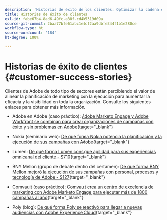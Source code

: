 ```yaml
---
description: 'Historias de éxito de los clientes: Optimizar la cadena de suministro de campañas con Marketo y Workfront'
title: Historias de éxito de clientes
exl-id: fabe67b4-8ad6-49fc-a38f-cd4b5319d09a
source-git-commit: 2baa77bfe61abc1e4cf2aa9dbfe344f1b1e280ce
workflow-type: ht
source-wordcount: '184'
ht-degree: 100%

---
```


# Historias de éxito de clientes {#customer-success-stories}

Clientes de Adobe de todo tipo de sectores están percibiendo el valor de alinear la planificación de marketing con la ejecución para aumentar la eficacia y la visibilidad en toda la organización. Consulte los siguientes enlaces para obtener más información.

* Adobe en Adobe (caso práctico): [Adobe Marketo Engage y Adobe Workfront se combinan para crear organizaciones de campañas con éxito y sin problemas en Adobe](https://business.adobe.com/customer-success-stories/adobe-campaign-orchestration-case-study){target=&quot;_blank&quot;}

* Nokia (seminario web): [De qué forma Nokia potencia la planificación y la ejecución de sus campañas con Adobe](https://engage.adobe.com/MarWF22Q4WBR-Registration.html){target=&quot;_blank&quot;}

* Lumen: [De qué forma Lumen consigue agilidad para sus experiencias omnicanal del cliente - S710](https://business.adobe.com/summit/2022/sessions/how-lumen-drives-agility-for-omnichannel-customer-s710.html){target=&quot;_blank&quot;}

* BNY Mellon (grupo de debate dentro del certamen): [De qué forma BNY Mellon mejoró la ejecución de sus campañas con personal, procesos y tecnología de Adobe - S127](https://business.adobe.com/events/experience-makers-live/2022/sessions/how-bny-mellon-improved-campaign-execution-with-pe-s127.html){target=&quot;_blank&quot;}

* Comvault (caso práctico): [Comvault crea un centro de excelencia de marketing con Adobe Marketo Engage para ejecutar más de 1800 campañas al año](https://business.adobe.com/customer-success-stories/commvault-case-study){target=&quot;_blank&quot;}

* Poly (blog): [De qué forma Poly se reactivó para llegar a nuevas audiencias con Adobe Experience Cloud](https://business.adobe.com/blog/basics/how-poly-shifted-gears-reach-new-audiences-adobe-experience-cloud){target=&quot;_blank&quot;}
